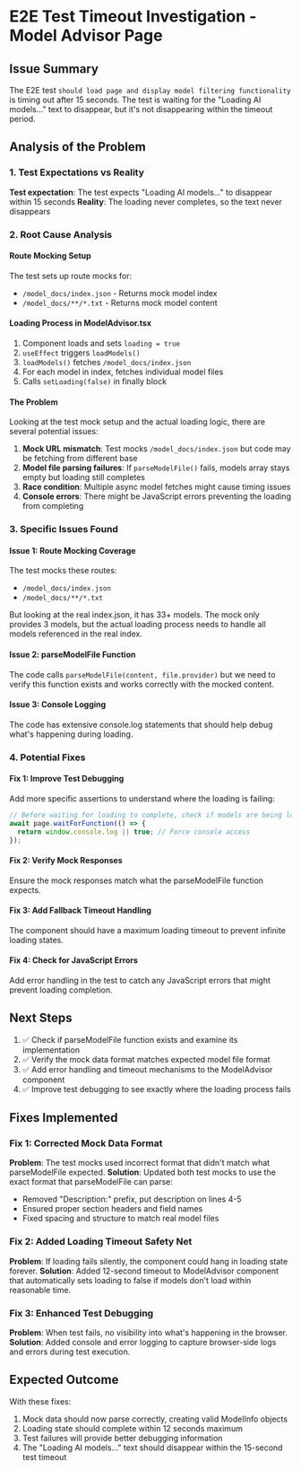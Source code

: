 # E2E Test Timeout Investigation - Model Advisor Page

## Issue Summary
The E2E test `should load page and display model filtering functionality` is timing out after 15 seconds. The test is waiting for the "Loading AI models..." text to disappear, but it's not disappearing within the timeout period.

## Analysis of the Problem

### 1. Test Expectations vs Reality
**Test expectation**: The test expects "Loading AI models..." to disappear within 15 seconds
**Reality**: The loading never completes, so the text never disappears

### 2. Root Cause Analysis

#### Route Mocking Setup
The test sets up route mocks for:
- `/model_docs/index.json` - Returns mock model index
- `/model_docs/**/*.txt` - Returns mock model content

#### Loading Process in ModelAdvisor.tsx
1. Component loads and sets `loading = true`
2. `useEffect` triggers `loadModels()`
3. `loadModels()` fetches `/model_docs/index.json`
4. For each model in index, fetches individual model files
5. Calls `setLoading(false)` in finally block

#### The Problem
Looking at the test mock setup and the actual loading logic, there are several potential issues:

1. **Mock URL mismatch**: Test mocks `/model_docs/index.json` but code may be fetching from different base
2. **Model file parsing failures**: If `parseModelFile()` fails, models array stays empty but loading still completes
3. **Race condition**: Multiple async model fetches might cause timing issues
4. **Console errors**: There might be JavaScript errors preventing the loading from completing

### 3. Specific Issues Found

#### Issue 1: Route Mocking Coverage
The test mocks these routes:
- `/model_docs/index.json`
- `/model_docs/**/*.txt`

But looking at the real index.json, it has 33+ models. The mock only provides 3 models, but the actual loading process needs to handle all models referenced in the real index.

#### Issue 2: parseModelFile Function
The code calls `parseModelFile(content, file.provider)` but we need to verify this function exists and works correctly with the mocked content.

#### Issue 3: Console Logging
The code has extensive console.log statements that should help debug what's happening during loading.

### 4. Potential Fixes

#### Fix 1: Improve Test Debugging
Add more specific assertions to understand where the loading is failing:
```typescript
// Before waiting for loading to complete, check if models are being loaded
await page.waitForFunction(() => {
  return window.console.log || true; // Force console access
});
```

#### Fix 2: Verify Mock Responses
Ensure the mock responses match what the parseModelFile function expects.

#### Fix 3: Add Fallback Timeout Handling
The component should have a maximum loading timeout to prevent infinite loading states.

#### Fix 4: Check for JavaScript Errors
Add error handling in the test to catch any JavaScript errors that might prevent loading completion.

## Next Steps

1. ✅ Check if parseModelFile function exists and examine its implementation
2. ✅ Verify the mock data format matches expected model file format  
3. ✅ Add error handling and timeout mechanisms to the ModelAdvisor component
4. ✅ Improve test debugging to see exactly where the loading process fails

## Fixes Implemented

### Fix 1: Corrected Mock Data Format
**Problem**: The test mocks used incorrect format that didn't match what parseModelFile expected.
**Solution**: Updated both test mocks to use the exact format that parseModelFile can parse:
- Removed "Description:" prefix, put description on lines 4-5
- Ensured proper section headers and field names
- Fixed spacing and structure to match real model files

### Fix 2: Added Loading Timeout Safety Net
**Problem**: If loading fails silently, the component could hang in loading state forever.
**Solution**: Added 12-second timeout to ModelAdvisor component that automatically sets loading to false if models don't load within reasonable time.

### Fix 3: Enhanced Test Debugging
**Problem**: When test fails, no visibility into what's happening in the browser.
**Solution**: Added console and error logging to capture browser-side logs and errors during test execution.

## Expected Outcome
With these fixes:
1. Mock data should now parse correctly, creating valid ModelInfo objects
2. Loading state should complete within 12 seconds maximum
3. Test failures will provide better debugging information
4. The "Loading AI models..." text should disappear within the 15-second test timeout
